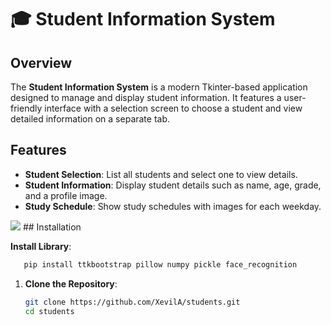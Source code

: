 # 🎓 Student Information System

## Overview

The **Student Information System** is a modern Tkinter-based application designed to manage and display student information. It features a user-friendly interface with a selection screen to choose a student and view detailed information on a separate tab.

## Features

- **Student Selection**: List all students and select one to view details.
- **Student Information**: Display student details such as name, age, grade, and a profile image.
- **Study Schedule**: Show study schedules with images for each weekday.

<img src= "app.jpg">
## Installation

**Install Library**:
```bash
   pip install ttkbootstrap pillow numpy pickle face_recognition
```

1. **Clone the Repository**:
   ```bash
   git clone https://github.com/XevilA/students.git
   cd students
